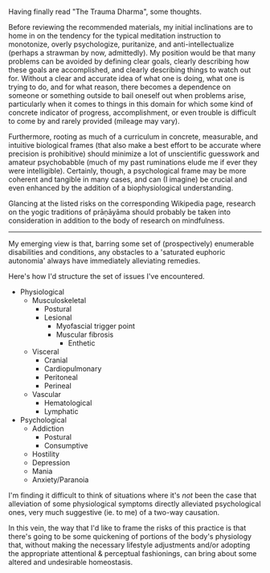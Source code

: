 Having finally read "The Trauma Dharma", some thoughts.

Before reviewing the recommended materials, my initial inclinations are to home in on the tendency for the typical meditation instruction to monotonize, overly psychologize, puritanize, and anti-intellectualize (perhaps a strawman by now, admittedly). My position would be that many problems can be avoided by defining clear goals, clearly describing how these goals are accomplished, and clearly describing things to watch out for. Without a clear and accurate idea of what one is doing, what one is trying to do, and for what reason, there becomes a dependence on someone or something outside to bail oneself out when problems arise, particularly when it comes to things in this domain for which some kind of concrete indicator of progress, accomplishment, or even trouble is difficult to come by and rarely provided (mileage may vary).

Furthermore, rooting as much of a curriculum in concrete, measurable, and intuitive biological frames (that also make a best effort to be accurate where precision is prohibitive) should minimize a lot of unscientific guesswork and amateur psychobabble (much of my past ruminations elude me if ever they were intelligible). Certainly, though, a psychological frame may be more coherent and tangible in many cases, and can (I imagine) be crucial and even enhanced by the addition of a biophysiological understanding.

Glancing at the listed risks on the corresponding Wikipedia page, research on the yogic traditions of prāṇāyāma should probably be taken into consideration in addition to the body of research on mindfulness.

***

My emerging view is that, barring some set of (prospectively) enumerable disabilities and conditions, any obstacles to a 'saturated euphoric autonomia' always have immediately alleviating remedies. 

Here's how I'd structure the set of issues I've encountered.

- Physiological
  - Musculoskeletal
    - Postural
    - Lesional
      - Myofascial trigger point
      - Muscular fibrosis
        - Enthetic
  - Visceral
    - Cranial
    - Cardiopulmonary
    - Peritoneal
    - Perineal
  - Vascular
    - Hematological
    - Lymphatic
- Psychological
  - Addiction
    - Postural
    - Consumptive
  - Hostility
  - Depression
  - Mania
  - Anxiety/Paranoia

I'm finding it difficult to think of situations where it's *not* been the case that alleviation of some physiological symptoms directly alleviated psychological ones, very much suggestive (ie. to me) of a two-way causation.

In this vein, the way that I'd like to frame the risks of this practice is that there's going to be some quickening of portions of the body's physiology that, without making the necessary lifestyle adjustments and/or adopting the appropriate attentional & perceptual fashionings, can bring about some altered and undesirable homeostasis.
